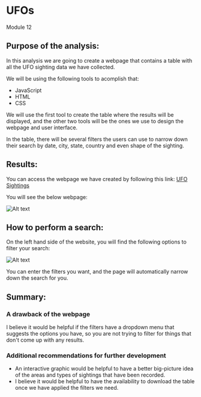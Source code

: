 # UFOs
Module 12

## Purpose of the analysis:
In this analysis we are going to create a webpage that contains a table with all the UFO sighting data we have collected.

We will be using the following tools to acomplish that:
- JavaScript
- HTML
- CSS

We will use the first tool to create the table where the results will be displayed, and the other two tools will be the ones we use to design the webpage and user interface.

In the table, there will be several filters the users can use to narrow down their search by date, city, state, country and even shape of the sighting.


## Results:
You can access the webpage we have created by following this link: [UFO Sightings](https://rawgit.com/sofiwolfes/UFOs/main/Challenge/Starter_Code/web/index.html)

You will see the below webpage:
 
![Alt text]()


## How to perform a search:
On the left hand side of the website, you will find the following options to filter your search:

![Alt text]()

You can enter the filters you want, and the page will automatically narrow down the search for you.

## Summary:

### A drawback of the webpage
I believe it would be helpful if the filters have a dropdown menu that suggests the options you have, so you are not trying to filter for things that don't come up with any results.
### Additional recommendations for further development
* An interactive graphic would be helpful to have a better big-picture idea of the areas and types of sightings that have been recorded.
* I believe it would be helpful to have the availability to download the table once we have applied the filters we need.
